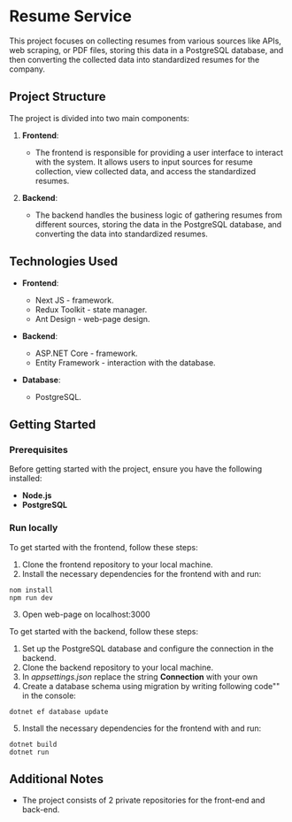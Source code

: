 # Resume Service

 This project focuses on collecting resumes from various sources like APIs, web scraping, or PDF files, storing this data in a PostgreSQL database, and then converting the collected data into standardized resumes for the company.

## Project Structure

The project is divided into two main components:

1. **Frontend**:
   - The frontend is responsible for providing a user interface to interact with the system. It allows users to input sources for resume collection, view collected data, and access the standardized resumes.

2. **Backend**:
   - The backend handles the business logic of gathering resumes from different sources, storing the data in the PostgreSQL database, and converting the data into standardized resumes.

## Technologies Used

- **Frontend**:
  - Next JS  - framework.
  - Redux Toolkit - state manager.
  - Ant Design - web-page design.

- **Backend**:
  - ASP.NET Core - framework.
  - Entity Framework - interaction with the database.

- **Database**:
  - PostgreSQL.

## Getting Started

### Prerequisites 

Before getting started with the project, ensure you have the following installed: 
- **Node.js**
- **PostgreSQL**
### Run locally

To get started with the frontend, follow these steps:

1. Clone the frontend repository to your local machine.
2. Install the necessary dependencies for the frontend with and run:
```
nom install
npm run dev
```
3. Open web-page on localhost:3000

To get started with the backend, follow these steps:
1. Set up the PostgreSQL database and configure the connection in the backend.
2. Clone the backend repository to your local machine.
3. In *appsettings.json* replace the string **Connection** with your own
4. Create a database schema using migration by writing following code"" in the console:
```
dotnet ef database update
```
5. Install the necessary dependencies for the frontend with and run:
```
dotnet build
dotnet run
```

## Additional Notes

- The project consists of 2 private repositories for the front-end and back-end.
